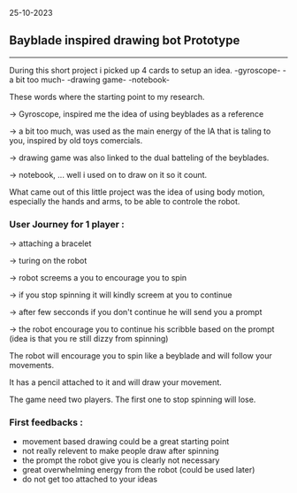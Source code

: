 25-10-2023
## Bayblade inspired drawing bot Prototype

---

During this short project i picked up 4 cards to setup an idea.
-gyroscope-
-a bit too much-
-drawing game-
-notebook-

These words where the starting point to my research.

-> Gyroscope, inspired me the idea of using beyblades as a reference

-> a bit too much, was used as the main energy of the IA that is taling to you, inspired by old toys comercials.

-> drawing game was also linked to the dual batteling of the beyblades.

-> notebook, ... well i used on to draw on it so it count.

What came out of this little project was the idea of using body motion, 
especially the hands and arms, to be able to controle the robot.

### User Journey for 1 player : 
-> attaching a bracelet 

-> turing on the robot

-> robot screems a you to encourage you to spin

-> if you stop spinning it will kindly screem at you to continue

-> after few secconds if you don't continue he will send you a prompt

-> the robot encourage you to continue his scribble based on the prompt
(idea is that you re still dizzy from spinning) 

The robot will encourage you to spin like a beyblade and will follow your movements. 

It has a pencil attached to it and will draw your movement.

The game need two players. The first one to stop spinning will lose.

### First feedbacks :
- movement based drawing could be a great starting point
- not really relevent to make people draw after spinning
- the prompt the robot give you is clearly not necessary
- great overwhelming energy from the robot (could be used later)
- do not get too attached to your ideas

